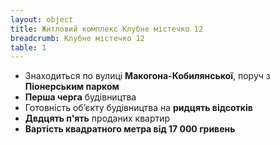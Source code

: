 ```yaml
---
layout: object
title: Житловий комплекс Клубне містечко 12
breadcrumb: Клубне містечко 12
table: 1
---
```


<ul class="list-group list-group-flush">
  <li class="list-group-item">
    Знаходиться по вулиці <b>Макогона-Кобилянської</b>, поруч з <b>Піонерським парком</b>
  </li>
  <li class="list-group-item">
    <b>Перша черга</b> будівництва
  </li>
  <li class="list-group-item">
    Готовність об’єкту будівництва на <b>ридцять відсотків</b>
  </li>
  <li class="list-group-item">
    <b>Двдцять п'ять</b> проданих квартир
  </li>
  <li class="list-group-item">
    <b>Вартість квадратного метра від <b>17 000</b> гривень</b>
  </li>
</ul>
